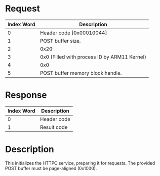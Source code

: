 # Request

| Index Word | Description                                  |
|------------|----------------------------------------------|
| 0          | Header code \[0x00010044\]                   |
| 1          | POST buffer size.                            |
| 2          | 0x20                                         |
| 3          | 0x0 (Filled with process ID by ARM11 Kernel) |
| 4          | 0x0                                          |
| 5          | POST buffer memory block handle.             |

# Response

| Index Word | Description |
|------------|-------------|
| 0          | Header code |
| 1          | Result code |

# Description

This initializes the HTTPC service, preparing it for requests. The
provided POST buffer must be page-aligned (0x1000).